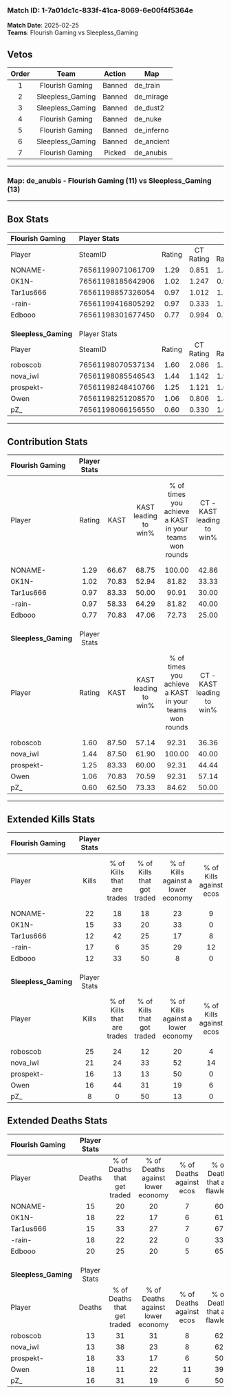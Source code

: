 ### Match ID: 1-7a01dc1c-833f-41ca-8069-6e00f4f5364e  
**Match Date**: 2025-02-25  
**Teams**: Flourish Gaming vs Sleepless_Gaming  

## Vetos  

| Order | Team | Action | Map |
| :---: | :--: | :----: | --- |
| 1 | Flourish Gaming | Banned | de_train |
| 2 | Sleepless_Gaming | Banned | de_mirage |
| 3 | Sleepless_Gaming | Banned | de_dust2 |
| 4 | Flourish Gaming | Banned | de_nuke |
| 5 | Flourish Gaming | Banned | de_inferno |
| 6 | Sleepless_Gaming | Banned | de_ancient |
| 7 | Flourish Gaming | Picked | de_anubis |

---  

### **Map**: de_anubis - Flourish Gaming (11) vs Sleepless_Gaming (13)  
---  

## Box Stats  

| **Flourish Gaming**  | Player Stats      |        |           |          |       |       |       |         |        |      |     |
| :- | :- | :-: | :-: | :-: | :-: | :-: | :-: | :-: | :-: | :-: | :-: |
| Player               | SteamID           | Rating | CT Rating | T Rating | KAST  |  ADR  | Kills | Assists | Deaths | K/D  | HS% |
| NONAME-              | 76561199071061709 |  1.29  |   0.851   |  1.867   | 66.67 | 85.2  |  22   |    3    |   15   | 1.47 | 63  |
| 0K1N-                | 76561198185642906 |  1.02  |   1.247   |  0.968   | 70.83 | 85.2  |  15   |    6    |   18   | 0.83 | 66  |
| Tar1us666            | 76561198857326054 |  0.97  |   1.012   |  1.112   | 83.33 | 57.3  |  12   |    5    |   15   | 0.80 | 25  |
| -rain-               | 76561199416805292 |  0.97  |   0.333   |  1.780   | 58.33 | 77.2  |  17   |    5    |   18   | 0.94 | 41  |
| Edbooo               | 76561198301677450 |  0.77  |   0.994   |  0.765   | 70.83 | 60.3  |  12   |    2    |   20   | 0.60 | 58  |
|                      |                   |        |           |          |       |       |       |         |        |      |     |
|                      |                   |        |           |          |       |       |       |         |        |      |     |
|                      |                   |        |           |          |       |       |       |         |        |      |     |
| **Sleepless_Gaming** | Player Stats      |        |           |          |       |       |       |         |        |      |     |
| Player               | SteamID           | Rating | CT Rating | T Rating | KAST  |  ADR  | Kills | Assists | Deaths | K/D  | HS% |
| roboscob             | 76561198070537134 |  1.60  |   2.086   |  1.290   | 87.50 | 84.0  |  25   |    4    |   13   | 1.92 | 40  |
| nova_iwl             | 76561198085546543 |  1.44  |   1.142   |  1.966   | 87.50 | 78.2  |  21   |    6    |   13   | 1.62 | 23  |
| prospekt-            | 76561198248410766 |  1.25  |   1.121   |  1.654   | 83.33 | 109.8 |  16   |   13    |   18   | 0.89 | 43  |
| Owen                 | 76561198251208570 |  1.06  |   0.806   |  1.419   | 70.83 | 87.5  |  16   |    7    |   18   | 0.89 | 37  |
| pZ_                  | 76561198066156550 |  0.60  |   0.330   |  1.095   | 62.50 | 42.7  |   8   |    3    |   16   | 0.50 | 50  |
---  

## Contribution Stats  

| **Flourish Gaming**  | Player Stats |       |                      |                                                        |                           |                                                             |                          |                                                            |
| :- | :-: | :-: | :-: | :-: | :-: | :-: | :-: | :-: |
| Player               |    Rating    | KAST  | KAST leading to win% | % of times you achieve a KAST in your teams won rounds | CT - KAST leading to win% | CT - % of times you achieve a KAST in your teams won rounds | T - KAST leading to win% | T - % of times you achieve a KAST in your teams won rounds |
| NONAME-              |     1.29     | 66.67 |        68.75         |                         100.00                         |           42.86           |                           100.00                            |          88.89           |                           100.00                           |
| 0K1N-                |     1.02     | 70.83 |        52.94         |                         81.82                          |           33.33           |                           100.00                            |          75.00           |                           75.00                            |
| Tar1us666            |     0.97     | 83.33 |        50.00         |                         90.91                          |           30.00           |                           100.00                            |          70.00           |                           87.50                            |
| -rain-               |     0.97     | 58.33 |        64.29         |                         81.82                          |           40.00           |                            66.67                            |          77.78           |                           87.50                            |
| Edbooo               |     0.77     | 70.83 |        47.06         |                         72.73                          |           25.00           |                            66.67                            |          66.67           |                           75.00                            |
|                      |              |       |                      |                                                        |                           |                                                             |                          |                                                            |
|                      |              |       |                      |                                                        |                           |                                                             |                          |                                                            |
|                      |              |       |                      |                                                        |                           |                                                             |                          |                                                            |
| **Sleepless_Gaming** | Player Stats |       |                      |                                                        |                           |                                                             |                          |                                                            |
| Player               |    Rating    | KAST  | KAST leading to win% | % of times you achieve a KAST in your teams won rounds | CT - KAST leading to win% | CT - % of times you achieve a KAST in your teams won rounds | T - KAST leading to win% | T - % of times you achieve a KAST in your teams won rounds |
| roboscob             |     1.60     | 87.50 |        57.14         |                         92.31                          |           36.36           |                           100.00                            |          80.00           |                           88.89                            |
| nova_iwl             |     1.44     | 87.50 |        61.90         |                         100.00                         |           40.00           |                           100.00                            |          81.82           |                           100.00                           |
| prospekt-            |     1.25     | 83.33 |        60.00         |                         92.31                          |           44.44           |                           100.00                            |          72.73           |                           88.89                            |
| Owen                 |     1.06     | 70.83 |        70.59         |                         92.31                          |           57.14           |                           100.00                            |          80.00           |                           88.89                            |
| pZ_                  |     0.60     | 62.50 |        73.33         |                         84.62                          |           50.00           |                            75.00                            |          88.89           |                           88.89                            |
---  

## Extended Kills Stats  

| **Flourish Gaming**  | Player Stats |                            |                            |                                    |                         |                              |                                 |                                       |                    |           |
| :- | :-: | :-: | :-: | :-: | :-: | :-: | :-: | :-: | :-: | :-: |
| Player               |    Kills     | % of Kills that are trades | % of Kills that got traded | % of Kills against a lower economy | % of Kills against ecos | % of Kills that are flawless | % of Kills that are close duels | % of Kills that are assisted by flash | Pistol Round Kills | AWP Kills |
| NONAME-              |      22      |             18             |             18             |                 23                 |            9            |              36              |                9                |                   0                   |         0          |     0     |
| 0K1N-                |      15      |             33             |             20             |                 33                 |            0            |              60              |               13                |                   7                   |         0          |     0     |
| Tar1us666            |      12      |             42             |             25             |                 17                 |            8            |              50              |               25                |                   0                   |         1          |     0     |
| -rain-               |      17      |             6              |             35             |                 29                 |           12            |              59              |                6                |                   0                   |         0          |     0     |
| Edbooo               |      12      |             33             |             50             |                 8                  |            0            |              58              |                0                |                   8                   |         3          |     2     |
|                      |              |                            |                            |                                    |                         |                              |                                 |                                       |                    |           |
|                      |              |                            |                            |                                    |                         |                              |                                 |                                       |                    |           |
|                      |              |                            |                            |                                    |                         |                              |                                 |                                       |                    |           |
| **Sleepless_Gaming** | Player Stats |                            |                            |                                    |                         |                              |                                 |                                       |                    |           |
| Player               |    Kills     | % of Kills that are trades | % of Kills that got traded | % of Kills against a lower economy | % of Kills against ecos | % of Kills that are flawless | % of Kills that are close duels | % of Kills that are assisted by flash | Pistol Round Kills | AWP Kills |
| roboscob             |      25      |             24             |             12             |                 20                 |            4            |              56              |               12                |                   4                   |         4          |     0     |
| nova_iwl             |      21      |             24             |             33             |                 52                 |           14            |              52              |                5                |                   0                   |         2          |     6     |
| prospekt-            |      16      |             13             |             13             |                 50                 |            0            |              69              |                6                |                  19                   |         3          |     0     |
| Owen                 |      16      |             44             |             31             |                 19                 |            6            |              38              |                6                |                   0                   |         1          |     0     |
| pZ_                  |      8       |             0              |             50             |                 13                 |            0            |              75              |               13                |                   0                   |         0          |     0     |
## Extended Deaths Stats  

| **Flourish Gaming**  | Player Stats |                             |                                   |                          |                               |                            |                           |               |
| :- | :-: | :-: | :-: | :-: | :-: | :-: | :-: | :-: |
| Player               |    Deaths    | % of Deaths that get traded | % of Deaths against lower economy | % of Deaths against ecos | % of Deaths that are flawless | % of Deaths that are close | % of Deaths while blinded | Deaths to AWP |
| NONAME-              |      15      |             20              |                20                 |            7             |              60               |             7              |             0             |       0       |
| 0K1N-                |      18      |             22              |                17                 |            6             |              61               |             11             |             0             |       2       |
| Tar1us666            |      15      |             33              |                27                 |            7             |              67               |             7              |            20             |       1       |
| -rain-               |      18      |             22              |                22                 |            0             |              33               |             6              |             0             |       2       |
| Edbooo               |      20      |             25              |                20                 |            5             |              65               |             10             |             5             |       1       |
|                      |              |                             |                                   |                          |                               |                            |                           |               |
|                      |              |                             |                                   |                          |                               |                            |                           |               |
|                      |              |                             |                                   |                          |                               |                            |                           |               |
| **Sleepless_Gaming** | Player Stats |                             |                                   |                          |                               |                            |                           |               |
| Player               |    Deaths    | % of Deaths that get traded | % of Deaths against lower economy | % of Deaths against ecos | % of Deaths that are flawless | % of Deaths that are close | % of Deaths while blinded | Deaths to AWP |
| roboscob             |      13      |             31              |                31                 |            8             |              62               |             8              |             0             |       0       |
| nova_iwl             |      13      |             38              |                23                 |            8             |              62               |             8              |             0             |       0       |
| prospekt-            |      18      |             33              |                17                 |            6             |              50               |             17             |             6             |       1       |
| Owen                 |      18      |             11              |                22                 |            11            |              39               |             17             |             0             |       0       |
| pZ_                  |      16      |             31              |                19                 |            6             |              50               |             0              |             6             |       1       |
